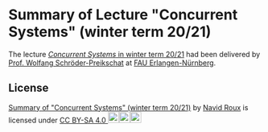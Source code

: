# Summary of Lecture "Concurrent Systems" (winter term 20/21)

The lecture [*Concurrent Systems* in winter term 20/21](https://www4.cs.fau.de/Lehre/WS20/V_CS/) had been delivered by [Prof. Wolfang Schröder-Preikschat](https://www4.cs.fau.de/~wosch/) at [FAU Erlangen-Nürnberg](https://fau.eu).

## License

<p xmlns:cc="http://creativecommons.org/ns#" xmlns:dct="http://purl.org/dc/terms/"><a property="dct:title" rel="cc:attributionURL" href="https://github.com/ComFreek/uni-concurrent-systems-exam-summary/tree/master">Summary of "Concurrent Systems" (winter term 20/21)</a> by <a rel="cc:attributionURL dct:creator" property="cc:attributionName" href="https://github.com/ComFreek">Navid Roux</a> is licensed under <a href="http://creativecommons.org/licenses/by-sa/4.0/?ref=chooser-v1" target="_blank" rel="license noopener noreferrer" style="display:inline-block;">CC BY-SA 4.0&nbsp;<img height="22" src="https://mirrors.creativecommons.org/presskit/icons/cc.svg?ref=chooser-v1"><img height="22" src="https://mirrors.creativecommons.org/presskit/icons/by.svg?ref=chooser-v1"><img height="22" src="https://mirrors.creativecommons.org/presskit/icons/sa.svg?ref=chooser-v1"></a></p>

